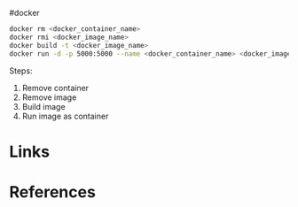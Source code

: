 #docker 

```bash
docker rm <docker_container_name>
docker rmi <docker_image_name>
docker build -t <docker_image_name>
docker run -d -p 5000:5000 --name <docker_container_name> <docker_image_name>
```

Steps:
1. Remove container
2. Remove image
3. Build image
4. Run image as container

# Links

# References